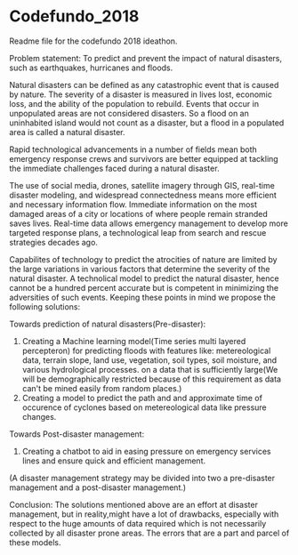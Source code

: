 # Codefundo_2018
Readme file for the codefundo 2018 ideathon.

Problem statement: To predict and prevent the impact of natural disasters, such as earthquakes, hurricanes and floods.

Natural disasters can be defined as any catastrophic event that is caused by nature. The severity of a disaster is measured in lives lost, economic loss, and the ability of the population to rebuild. Events that occur in unpopulated areas are not considered disasters. So a flood on an uninhabited island would not count as a disaster, but a flood in a populated area is called a natural disaster.

Rapid technological advancements in a number of fields mean both emergency response crews and survivors are better equipped at tackling the immediate challenges faced during a natural disaster.

The use of social media, drones, satellite imagery through GIS, real-time disaster modeling, and widespread connectedness means more efficient and necessary information flow. Immediate information on the most damaged areas of a city or locations of where people remain stranded saves lives. Real-time data allows emergency management to develop more targeted response plans, a technological leap from search and rescue strategies decades ago.

Capabilites of technology to predict the atrocities of nature are limited by the large variations in various factors that determine the severity of the natural disaster. A technolical model to predict the natural disaster, hence cannot be a hundred percent accurate but is competent in minimizing the adversities of such events. 
Keeping these points in mind we propose the following solutions:


Towards prediction of natural disasters(Pre-disaster):
1. Creating a Machine learning model(Time series multi layered percepteron) for predicting floods with features like: metereological data, terrain slope, land use, vegetation, soil types, soil moisture, and various hydrological processes. on a data that is sufficiently large(We will be demographically restricted because of this requirement as data can't be mined easily from random places.)
2. Creating a model to predict the path and and approximate time of occurence of cyclones based on metereological data like pressure changes.

Towards Post-disaster management:
1. Creating a chatbot to aid in easing pressure on emergency services lines and ensure quick and efficient management.

(A disaster management strategy may be divided into two a  pre-disaster management and a post-disaster management.)

Conclusion: The solutions mentioned above are an effort at disaster management, but in reality,might have a lot of drawbacks, especially with respect to the huge amounts of data required which is not necessarily collected by all disaster prone areas. The errors that are a part and parcel of these models.
